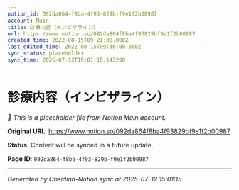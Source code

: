 ```yaml
---
notion_id: 092da864-f8ba-4f93-829b-f9e1f2b00987
account: Main
title: 診療内容（インビザライン）
url: https://www.notion.so/092da864f8ba4f93829bf9e1f2b00987
created_time: 2022-08-15T09:21:00.000Z
last_edited_time: 2022-08-15T09:36:00.000Z
sync_status: placeholder
sync_time: 2025-07-12T15:01:15.143290
---
```


# 診療内容（インビザライン）

*🔄 This is a placeholder file from Notion Main account.*

**Original URL**: https://www.notion.so/092da864f8ba4f93829bf9e1f2b00987

**Status**: Content will be synced in a future update.

**Page ID**: `092da864-f8ba-4f93-829b-f9e1f2b00987`

---

*Generated by Obsidian-Notion sync at 2025-07-12 15:01:15*
